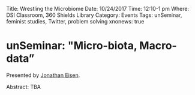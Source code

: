 Title: Wrestling the Microbiome
Date: 10/24/2017
Time: 12:10-1 pm
Where: DSI Classroom, 360 Shields Library
Category: Events
Tags: unSeminar, feminist studies, Twitter, problem solving
xnonews: true

# unSeminar: "Micro-biota, Macro-data” 

Presented by [Jonathan Eisen](http://biosci3.ucdavis.edu/Faculty/Profile/View/345).

Abstract: TBA



